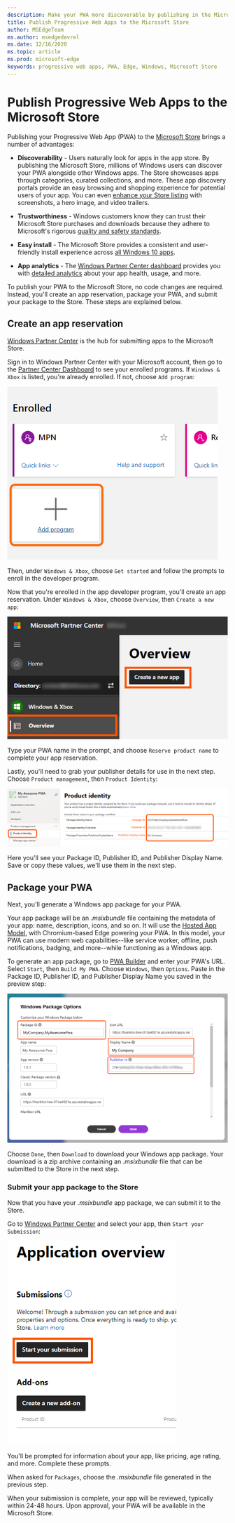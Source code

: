 ```yaml
---
description: Make your PWA more discoverable by publishing in the Microsoft Store
title: Publish Progressive Web Apps to the Microsoft Store
author: MSEdgeTeam
ms.author: msedgedevrel
ms.date: 12/16/2020
ms.topic: article
ms.prod: microsoft-edge
keywords: progressive web apps, PWA, Edge, Windows, Microsoft Store
---
```


# Publish Progressive Web Apps to the Microsoft Store

Publishing your Progressive Web App (PWA) to the [Microsoft Store](https://developer.microsoft.com/store) brings a number of advantages:

- **Discoverability** - Users naturally look for apps in the app store. By publishing the Microsoft Store, millions of Windows users can discover your PWA alongside other Windows apps. The Store showcases apps through categories, curated collections, and more. These app discovery portals provide an easy browsing and shopping experience for potential users of your app. You can even [enhance your Store listing](/windows/uwp/publish/app-screenshots-and-images) with screenshots, a hero image, and video trailers.

- **Trustworthiness** - Windows customers know they can trust their Microsoft Store purchases and downloads because they adhere to Microsoft's rigorous [quality and safety standards](/legal/windows/agreements/store-policies).

- **Easy install** - The Microsoft Store provides a consistent and user-friendly install experience across [all Windows 10 apps](https://www.microsoft.com/store/apps/windows?icid=CNavAppsWindowsApps).

- **App analytics** - The [Windows Partner Center dashboard](/windows/uwp/publish/using-the-windows-dev-center-dashboard) provides you with [detailed analytics](/windows/uwp/publish/analytics) about your app health, usage, and more.

To publish your PWA to the Microsoft Store, no code changes are required. Instead, you'll create an app reservation, package your PWA, and submit your package to the Store. These steps are explained below. 

## Create an app reservation

[Windows Partner Center](https://partner.microsoft.com/dashboard/windows/overview) is the hub for submitting apps to the Microsoft Store.

Sign in to Windows Partner Center with your Microsoft account, then go to the [Partner Center Dashboard](https://partner.microsoft.com/dashboard/home) to see your enrolled programs. If `Windows & Xbox` is listed, you're already enrolled. If not, choose `Add program`:

![Windows Partner Center dashboard, adding a program](./images/windows-partner-center-add-program.png)

Then, under `Windows & Xbox`, choose `Get started` and follow the prompts to enroll in the developer program.

Now that you're enrolled in the app developer program, you'll create an app reservation. Under `Windows & Xbox`, choose `Overview`, then `Create a new app`:

![Creating an app reservation in Windows Partner Center](./images/windows-partner-center-create-app.png)

Type your PWA name in the prompt, and choose `Reserve product name` to complete your app reservation.

Lastly, you'll need to grab your publisher details for use in the next step. Choose `Product management`, then `Product Identity`:

![Copying publisher info from Windows Partner Center](./images/windows-partner-center-publisher-info.png)

Here you'll see your Package ID, Publisher ID, and Publisher Display Name. Save or copy these values, we'll use them in the next step.

## Package your PWA

Next, you'll generate a Windows app package for your PWA. 

Your app package will be an *.msixbundle* file containing the metadata of your app: name, description, icons, and so on. It will use the [Hosted App Model](https://blogs.windows.com/windowsdeveloper/2020/03/19/hosted-app-model/), with Chromium-based Edge powering your PWA. In this model, your PWA can use modern web capabilities--like service worker, offline, push notifications, badging, and more--while functioning as a Windows app.

To generate an app package, go to [PWA Builder](https://www.pwabuilder.com) and enter your PWA's URL. Select `Start`, then `Build My PWA`. Choose `Windows`, then `Options`. Paste in the Package ID, Publisher ID, and Publisher Display Name you saved in the preview step:

![Pasting publisher info into PWABuilder](./images/pwabuilder-publisher-info.png)

Choose `Done`, then `Download` to download your Windows app package. Your download is a zip archive containing an *.msixbundle* file that can be submitted to the Store in the next step.

### Submit your app package to the Store

Now that you have your *.msixbundle* app package, we can submit it to the Store.

Go to [Windows Partner Center](https://partner.microsoft.com/dashboard/windows/overview) and select your app, then `Start your Submission`:

![Starting a new app submission on Windows Partner Center](./images/windows-partner-center-start-submission.png)

You'll be prompted for information about your app, like pricing, age rating, and more. Complete these prompts. 

When asked for `Packages`, choose the *.msixbundle* file generated in the previous step.

When your submission is complete, your app will be reviewed, typically within 24-48 hours. Upon approval, your PWA will be available in the Microsoft Store.